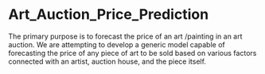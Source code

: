 # Art_Auction_Price_Prediction
The primary purpose is to forecast the price of an art /painting in an art auction. We are attempting to develop a generic model capable of forecasting the price of any piece of art to be sold based on various factors connected with an artist, auction house, and the piece itself.
